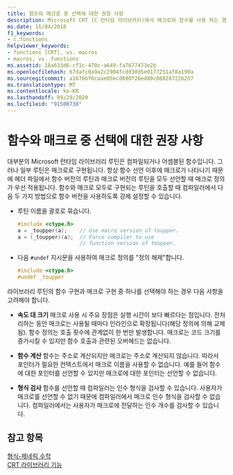 ```yaml
---
title: 함수와 매크로 중 선택에 대한 권장 사항
description: Microsoft CRT (C 런타임 라이브러리)에서 매크로와 함수를 사용 하는 경우의 차이점에 대해 설명 합니다.
ms.date: 11/04/2016
f1_keywords:
- c.functions
helpviewer_keywords:
- functions [CRT], vs. macros
- macros, vs. functions
ms.assetid: 18a633d6-cf1c-470c-a649-fa7677473e2b
ms.openlocfilehash: 67dafc0a9a2c2904fcdd30d5e0177251af8a190a
ms.sourcegitcommit: a1676bf6caae05ecd698f26ed80c08828722b237
ms.translationtype: MT
ms.contentlocale: ko-KR
ms.lasthandoff: 09/29/2020
ms.locfileid: "91500730"
---
```

# <a name="recommendations-for-choosing-between-functions-and-macros"></a>함수와 매크로 중 선택에 대한 권장 사항

대부분의 Microsoft 런타임 라이브러리 루틴은 컴파일되거나 어셈블된 함수입니다. 그러나 일부 루틴은 매크로로 구현됩니다. 항상 함수 선언 이후에 매크로가 나타나기 때문에 헤더 파일에서 함수 버전의 루틴과 매크로 버전의 루틴을 모두 선언할 때 매크로 정의가 우선 적용됩니다. 함수와 매크로 모두로 구현되는 루틴을 호출할 때 컴파일러에서 다음 두 가지 방법으로 함수 버전을 사용하도록 강제 설정할 수 있습니다.

- 루틴 이름을 괄호로 묶습니다.

    ```C
    #include <ctype.h>
    a = _toupper(a);    // Use macro version of toupper.
    a = (_toupper)(a);  // Force compiler to use
                        // function version of toupper.
    ```

- 다음 `#undef` 지시문을 사용하여 매크로 정의를 "정의 해제"합니다.

    ```C
    #include <ctype.h>
    #undef _toupper
    ```

라이브러리 루틴의 함수 구현과 매크로 구현 중 하나를 선택해야 하는 경우 다음 사항을 고려해야 합니다.

- **속도 대 크기** 매크로 사용 시 주요 장점은 실행 시간이 보다 빠르다는 점입니다. 전처리하는 동안 매크로는 사용될 때마다 인라인으로 확장됩니다(해당 정의에 의해 교체됨). 함수 정의는 호출 횟수에 관계없이 한 번만 발생합니다. 매크로는 코드 크기를 증가시킬 수 있지만 함수 호출과 관련된 오버헤드는 없습니다.

- **함수 계산** 함수는 주소로 계산되지만 매크로는 주소로 계산되지 않습니다. 따라서 포인터가 필요한 컨텍스트에서 매크로 이름을 사용할 수 없습니다. 예를 들어 함수에 대한 포인터를 선언할 수 있지만 매크로에 대한 포인터는 선언할 수 없습니다.

- **형식 검사** 함수를 선언할 때 컴파일러는 인수 형식을 검사할 수 있습니다. 사용자가 매크로를 선언할 수 없기 때문에 컴파일러에서 매크로 인수 형식을 검사할 수 없습니다. 컴파일러에서는 사용자가 매크로에 전달하는 인수 개수를 검사할 수 있습니다.

## <a name="see-also"></a>참고 항목

[형식-제네릭 수학](tgmath.md)\
[CRT 라이브러리 기능](../c-runtime-library/crt-library-features.md)
